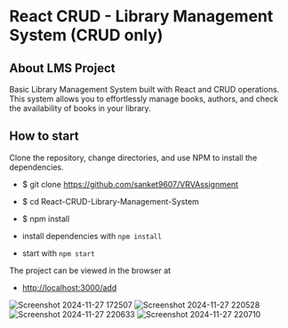 # React CRUD - Library Management System (CRUD only)

## About LMS Project

Basic Library Management System built with React and CRUD operations. This system allows you to effortlessly manage books, authors, and check the availability of books in your library.

## How to start 

Clone the repository, change directories, and use NPM to install the dependencies.

- $ git clone https://github.com/sanket9607/VRVAssignment
- $ cd React-CRUD-Library-Management-System
- $ npm install

- install dependencies with `npm install`
- start with `npm start`

The project can be viewed in the browser at
- [http://localhost:3000/add](http://localhost:3000/add)

![Screenshot 2024-11-27 172507](https://github.com/user-attachments/assets/603efc16-556f-47cc-b8f4-f07687b90395)
![Screenshot 2024-11-27 220528](https://github.com/user-attachments/assets/4f599d9d-7a33-49cd-a650-c2e2034babf5)
![Screenshot 2024-11-27 220633](https://github.com/user-attachments/assets/8f1a93fa-6cd9-4ed3-a987-09d7b1114065)
![Screenshot 2024-11-27 220710](https://github.com/user-attachments/assets/807d1839-23b7-41bd-a46d-c1cab5dec283)


